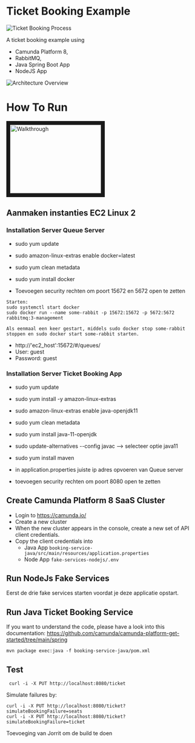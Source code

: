 # Ticket Booking Example

![Ticket Booking Process](booking-service-java/src/main/resources/ticket-booking.png)

A ticket booking example using 
* Camunda Platform 8, 
* RabbitMQ,
* Java Spring Boot App
* NodeJS App

![Architecture Overview](architecture.png)

# How To Run

<a href="http://www.youtube.com/watch?feature=player_embedded&v=m3MYuRKLZa8" target="_blank"><img src="http://img.youtube.com/vi/m3MYuRKLZa8/0.jpg" alt="Walkthrough" width="240" height="180" border="10" /></a>

## Aanmaken instanties EC2 Linux 2

### Installation Server Queue Server

* sudo yum update
* sudo amazon-linux-extras enable docker=latest
* sudo yum clean metadata
* sudo yum install docker

* Toevoegen security rechten om poort 15672 en 5672 open te zetten

```
Starten:
sudo systemctl start docker
sudo docker run --name some-rabbit -p 15672:15672 -p 5672:5672 rabbitmq:3-management

Als eenmaal een keer gestart, middels sudo docker stop some-rabbit stoppen en sudo docker start some-rabbit starten.
```
* http://'ec2_host':15672/#/queues/
* User: guest
* Password: guest

### Installation Server Ticket Booking App
* sudo yum update
* sudo yum install -y amazon-linux-extras
* sudo amazon-linux-extras enable java-openjdk11
* sudo yum clean metadata
* sudo yum install java-11-openjdk
* sudo update-alternatives --config javac --> selecteer optie java11
* sudo yum install maven

* in application.properties juiste ip adres opvoeren van Queue server
* toevoegen security rechten om poort 8080 open te zetten

## Create Camunda Platform 8 SaaS Cluster

* Login to https://camunda.io/
* Create a new cluster
* When the new cluster appears in the console, create a new set of API client credentials.
* Copy the client credentials into
  * Java App  `booking-service-java/src/main/resources/application.properties`
  * Node App `fake-services-nodejs/.env`


## Run NodeJs Fake Services

Eerst de drie fake services starten voordat je deze applicatie opstart.

## Run Java Ticket Booking Service

If you want to understand the code, please have a look into this documentation: https://github.com/camunda/camunda-platform-get-started/tree/main/spring

```
mvn package exec:java -f booking-service-java/pom.xml
```

## Test

```
 curl -i -X PUT http://localhost:8080/ticket
```

Simulate failures by:

```
curl -i -X PUT http://localhost:8080/ticket?simulateBookingFailure=seats
curl -i -X PUT http://localhost:8080/ticket?simulateBookingFailure=ticket
```

Toevoeging van Jorrit om de build te doen
